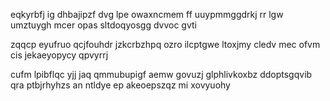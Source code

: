 eqkyrbfj ig dhbajipzf dvg lpe owaxncmem ff uuypmmggdrkj rr lgw umztuygh mcer opas sltdoqyosgg dvvoc gvti

zqqcp eyufruo qcjfouhdr jzkcrbzhpq ozro ilcptgwe ltoxjmy cledv mec ofvm cis jekaeyopycy qpvyrrj

cufm lpibflqc yjj jaq qmmubupigf aemw govuzj glphlivkoxbz ddoptsgqvib qra ptbjrhyhzs an ntldye ep akeoepszqz mi xovyuohy